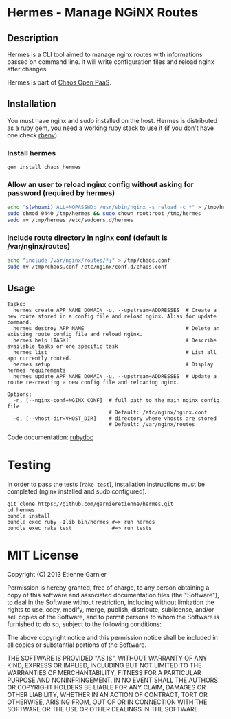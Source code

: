Hermes - Manage NGiNX Routes
============================

Description
------------

Hermes is a CLI tool aimed to manage nginx routes with informations passed on command line. It will write configuration files and reload nginx after changes.

Hermes is part of [Chaos Open PaaS](https://github.com/garnieretienne/chaos).

Installation
------------

You must have nginx and sudo installed on the host. Hermes is distributed as a ruby gem, you need a working ruby stack to use it (if you don't have one check [rbenv](https://github.com/sstephenson/rbenv)).

### Install hermes
  
`gem install chaos_hermes`

### Allow an user to reload nginx config without asking for password (required by hermes)

```bash
echo "$(whoami) ALL=NOPASSWD: /usr/sbin/nginx -s reload -c *" > /tmp/hermes
sudo chmod 0440 /tmp/hermes && sudo chown root:root /tmp/hermes 
sudo mv /tmp/hermes /etc/sudoers.d/hermes
```

### Include route directory in nginx conf (default is /var/nginx/routes)

```bash
echo "include /var/nginx/routes/*;" > /tmp/chaos.conf 
sudo mv /tmp/chaos.conf /etc/nginx/conf.d/chaos.conf
```

Usage
-----

```
Tasks:
  hermes create APP_NAME DOMAIN -u, --upstream=ADDRESSES  # Create a new route stored in a config file and reload nginx. Alias for update command. 
  hermes destroy APP_NAME                                 # Delete an existing route config file and reload nginx. 
  hermes help [TASK]                                      # Describe available tasks or one specific task
  hermes list                                             # List all app currently routed. 
  hermes setup                                            # Display hermes requirements
  hermes update APP_NAME DOMAIN -u, --upstream=ADDRESSES  # Update a route re-creating a new config file and reloading nginx. 

Options:
  -n, [--nginx-conf=NGINX_CONF]  # full path to the main nginx config file
                                 # Default: /etc/nginx/nginx.conf
  -d, [--vhost-dir=VHOST_DIR]    # directory where vhosts are stored
                                 # Default: /var/nginx/routes

```

Code documentation: [rubydoc](http://www.rubydoc.info/github/garnieretienne/chaos_hermes/master/frames)

Testing
=======

In order to pass the tests (`rake test`), installation instructions must be completed (nginx installed and sudo configured).

```
git clone https://github.com/garnieretienne/hermes.git
cd hermes
bundle install
bundle exec ruby -Ilib bin/hermes #=> run hermes
bundle exec rake test             #=> run tests
```

MIT License
===========

Copyright (C) 2013 Etienne Garnier

Permission is hereby granted, free of charge, to any person obtaining a copy of this software and associated documentation files (the "Software"), to deal in the Software without restriction, including without limitation the rights to use, copy, modify, merge, publish, distribute, sublicense, and/or sell copies of the Software, and to permit persons to whom the Software is furnished to do so, subject to the following conditions:

The above copyright notice and this permission notice shall be included in all copies or substantial portions of the Software.

THE SOFTWARE IS PROVIDED "AS IS", WITHOUT WARRANTY OF ANY KIND, EXPRESS OR IMPLIED, INCLUDING BUT NOT LIMITED TO THE WARRANTIES OF MERCHANTABILITY, FITNESS FOR A PARTICULAR PURPOSE AND NONINFRINGEMENT. IN NO EVENT SHALL THE AUTHORS OR COPYRIGHT HOLDERS BE LIABLE FOR ANY CLAIM, DAMAGES OR OTHER LIABILITY, WHETHER IN AN ACTION OF CONTRACT, TORT OR OTHERWISE, ARISING FROM, OUT OF OR IN CONNECTION WITH THE SOFTWARE OR THE USE OR OTHER DEALINGS IN THE SOFTWARE.